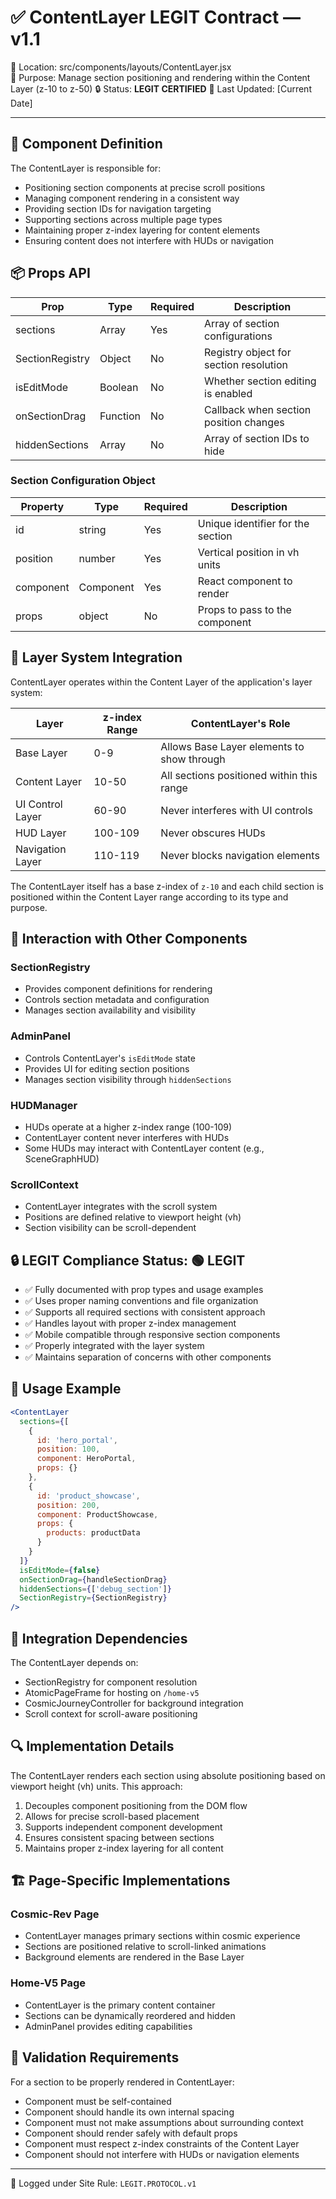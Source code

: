 # ✅ ContentLayer LEGIT Contract — v1.1

📍 Location: src/components/layouts/ContentLayer.jsx  
🧱 Purpose: Manage section positioning and rendering within the Content Layer (z-10 to z-50)
🔒 Status: **LEGIT CERTIFIED**
📆 Last Updated: [Current Date]

---

## 🔐 Component Definition

The ContentLayer is responsible for:

- Positioning section components at precise scroll positions
- Managing component rendering in a consistent way
- Providing section IDs for navigation targeting
- Supporting sections across multiple page types
- Maintaining proper z-index layering for content elements
- Ensuring content does not interfere with HUDs or navigation

## 📦 Props API

| Prop | Type | Required | Description |
|------|------|----------|-------------|
| sections | Array | Yes | Array of section configurations |
| SectionRegistry | Object | No | Registry object for section resolution |
| isEditMode | Boolean | No | Whether section editing is enabled |
| onSectionDrag | Function | No | Callback when section position changes |
| hiddenSections | Array | No | Array of section IDs to hide |

### Section Configuration Object

| Property | Type | Required | Description |
|----------|------|----------|-------------|
| id | string | Yes | Unique identifier for the section |
| position | number | Yes | Vertical position in vh units |
| component | Component | Yes | React component to render |
| props | object | No | Props to pass to the component |

## 🔢 Layer System Integration

ContentLayer operates within the Content Layer of the application's layer system:

| Layer | z-index Range | ContentLayer's Role |
|-------|---------------|---------------------|
| Base Layer | 0-9 | Allows Base Layer elements to show through |
| Content Layer | 10-50 | All sections positioned within this range |
| UI Control Layer | 60-90 | Never interferes with UI controls |
| HUD Layer | 100-109 | Never obscures HUDs |
| Navigation Layer | 110-119 | Never blocks navigation elements |

The ContentLayer itself has a base z-index of `z-10` and each child section is positioned within the Content Layer range according to its type and purpose.

## 🔄 Interaction with Other Components

### SectionRegistry

- Provides component definitions for rendering
- Controls section metadata and configuration
- Manages section availability and visibility

### AdminPanel

- Controls ContentLayer's `isEditMode` state
- Provides UI for editing section positions
- Manages section visibility through `hiddenSections`

### HUDManager

- HUDs operate at a higher z-index range (100-109)
- ContentLayer content never interferes with HUDs
- Some HUDs may interact with ContentLayer content (e.g., SceneGraphHUD)

### ScrollContext

- ContentLayer integrates with the scroll system
- Positions are defined relative to viewport height (vh)
- Section visibility can be scroll-dependent

## 🔒 LEGIT Compliance Status: 🟢 LEGIT

- ✅ Fully documented with prop types and usage examples
- ✅ Uses proper naming conventions and file organization
- ✅ Supports all required sections with consistent approach
- ✅ Handles layout with proper z-index management
- ✅ Mobile compatible through responsive section components
- ✅ Properly integrated with the layer system
- ✅ Maintains separation of concerns with other components

## 🧭 Usage Example

```jsx
<ContentLayer 
  sections={[
    {
      id: 'hero_portal',
      position: 100,
      component: HeroPortal,
      props: {}
    },
    {
      id: 'product_showcase',
      position: 200,
      component: ProductShowcase,
      props: {
        products: productData
      }
    }
  ]}
  isEditMode={false}
  onSectionDrag={handleSectionDrag}
  hiddenSections={['debug_section']}
  SectionRegistry={SectionRegistry}
/>
```

## 🎯 Integration Dependencies

The ContentLayer depends on:
- SectionRegistry for component resolution
- AtomicPageFrame for hosting on `/home-v5`
- CosmicJourneyController for background integration
- Scroll context for scroll-aware positioning

## 🔍 Implementation Details

The ContentLayer renders each section using absolute positioning based on viewport height (vh) units. This approach:

1. Decouples component positioning from the DOM flow
2. Allows for precise scroll-based placement
3. Supports independent component development
4. Ensures consistent spacing between sections
5. Maintains proper z-index layering for all content

## 🏗️ Page-Specific Implementations

### Cosmic-Rev Page
- ContentLayer manages primary sections within cosmic experience
- Sections are positioned relative to scroll-linked animations
- Background elements are rendered in the Base Layer

### Home-V5 Page
- ContentLayer is the primary content container
- Sections can be dynamically reordered and hidden
- AdminPanel provides editing capabilities

## 🧪 Validation Requirements

For a section to be properly rendered in ContentLayer:
- Component must be self-contained
- Component should handle its own internal spacing
- Component must not make assumptions about surrounding context
- Component should render safely with default props
- Component must respect z-index constraints of the Content Layer
- Component should not interfere with HUDs or navigation elements

---

🔐 Logged under Site Rule: `LEGIT.PROTOCOL.v1` 
